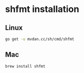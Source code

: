 # shfmt installation

## Linux

```bash
go get -u mvdan.cc/sh/cmd/shfmt
```

## Mac

```bash
brew install shfmt
```

